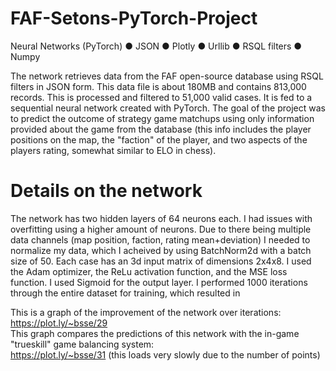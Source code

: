 # FAF-Setons-PyTorch-Project
Neural Networks (PyTorch) ● JSON ● Plotly ● Urllib ● RSQL filters ● Numpy


The network retrieves data from the FAF open-source database using RSQL filters in JSON form. This data file is about 180MB and contains 813,000 records. This is processed and filtered to 51,000 valid cases. It is fed to a sequential neural network created with PyTorch. The goal of the project was to predict the outcome of strategy game matchups using only information provided about the game from the database (this info includes the player positions on the map, the "faction" of the player, and two aspects of the players rating, somewhat similar to ELO in chess). 

# Details on the network
The network has two hidden layers of 64 neurons each. I had issues with overfitting using a higher amount of neurons. Due to there being multiple data channels (map position, faction, rating mean+deviation) I needed to normalize my data, which I acheived by using BatchNorm2d with a batch size of 50. Each case has an 3d input matrix of dimensions 2x4x8. I used the Adam optimizer, the ReLu activation function, and the MSE loss function. I used Sigmoid for the output layer. I performed 1000 iterations through the entire dataset for training, which resulted in 


This is a graph of the improvement of the network over iterations:  
https://plot.ly/~bsse/29  
This graph compares the predictions of this network with the in-game "trueskill" game balancing system:  
https://plot.ly/~bsse/31  (this loads very slowly due to the number of points)
